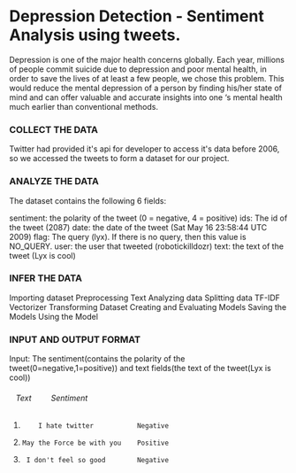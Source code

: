 # Depression Detection - Sentiment Analysis using tweets.

Depression is one of the major health concerns globally. Each year, millions of people commit suicide due to depression and poor mental health, in order to save the lives of at least a few people, we chose this problem. This would reduce the mental depression of a person by finding his/her state of mind and can offer valuable and accurate insights into one ‘s mental health much earlier than conventional methods.


### COLLECT THE DATA

Twitter had provided it's api for developer to access it's data before 2006, so we accessed the tweets to form a dataset for our project.

### ANALYZE THE DATA

The dataset contains the following 6 fields:

sentiment: the polarity of the tweet (0 = negative, 4 = positive)
ids: The id of the tweet (2087)
date: the date of the tweet (Sat May 16 23:58:44 UTC 2009)
flag: The query (lyx). If there is no query, then this value is NO_QUERY.
user: the user that tweeted (robotickilldozr)
text: the text of the tweet (Lyx is cool)

### INFER THE DATA

Importing dataset
Preprocessing Text
Analyzing data
Splitting data
TF-IDF Vectorizer
Transforming Dataset
Creating and Evaluating Models
Saving the Models
Using the Model

### INPUT AND OUTPUT FORMAT

Input: The sentiment(contains the polarity of the tweet(0=negative,1=positive)) and text fields(the text of the tweet(Lyx is cool))

######       &nbsp;&nbsp; Text &nbsp;&nbsp;&nbsp;&nbsp;&nbsp;&nbsp;&nbsp;    Sentiment 
1.         I hate twitter           Negative
2.     May the Force be with you    Positive
3.      I don't feel so good        Negative



